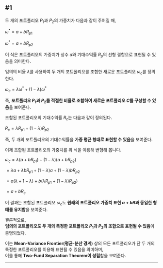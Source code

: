 ## #1

두 개의 포트폴리오 $P_1$과 $P_2$의 가중치가 다음과 같이 주어질 때,

$\omega^* = a + b R_{p1}$

$\omega^* = a + b R_{p2}$

이 식은 포트폴리오의 가중치가 상수 $a$와 기대수익률 $R_p$의 선형 결합으로 표현될 수 있음을 의미한다.

임의의 비율 $\lambda$를 사용하여 두 개의 포트폴리오를 조합한 새로운 포트폴리오 $\omega_c$를 정의한다. 

$\omega_c = \lambda \omega^* + (1 - \lambda) \omega^*$

즉, **포트폴리오 $P_1$과 $P_2$를 적절한 비율로 조합하여 새로운 포트폴리오 $C$를 구성할 수 있음**을 보여준다.  

조합된 포트폴리오의 기대수익률 $R_c$는 다음과 같이 정의된다.  

$R_c = \lambda R_{p1} + (1 - \lambda) R_{p2}$

즉, 두 개의 포트폴리오의 기대수익률을 **가중 평균 형태로 표현할 수 있음**을 보여준다.  

이제 조합된 포트폴리오의 가중치를 위 식을 이용해 변형해 봅니다.  

$\omega_c = \lambda (a + b R_{p1}) + (1 - \lambda)(a + b R_{p2})$

$= \lambda a + \lambda b R_{p1} + (1 - \lambda)a + (1 - \lambda)b R_{p2}$

$= a (\lambda + 1 - \lambda) + b (\lambda R_{p1} + (1 - \lambda) R_{p2})$

$= a + b R_c$

이 결과는 조합된 포트폴리오 $\omega_c$도 **원래의 포트폴리오 가중치 표현 $a + bR$과 동일한 형태를 유지함**을 보여준다.  

결론적으로,  
**임의의 포트폴리오도 두 개의 특정한 포트폴리오 $P_1$과 $P_2$의 조합으로 표현될 수 있음**이 증명되었다.  

이는 **Mean-Variance Frontier(평균-분산 경계)** 상의 모든 포트폴리오가 단 두 개의 특정한 포트폴리오를 이용해 표현될 수 있음을 의미하며,  
이를 통해 **Two-Fund Separation Theorem이 성립**함을 보여준다.

---


